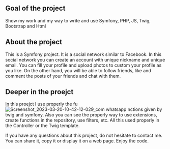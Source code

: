 
## Goal of the project
Show my work and my way to write and use Symfony, PHP, JS, Twig, Bootstrap and Html

## About the project
This is a Symfony project. It is a social network similar to Facebook. In this social network you can create an account with unique nickname and unique email. You can fill your profile and upload photos to custom your profile as you like.
On the other hand, you will be able to follow friends, like and comment the posts of your friends and chat with them.

## Deeper in the proejct
In this proejct I use properly the fu![Screenshot_2023-03-20-10-42-12-029_com whatsapp](https://user-images.githubusercontent.com/38941153/228459853-7dbcf2d6-c560-4682-b0c1-62973b45d172.jpg)
nctions given by twig and symfony. Also you can see the properly way to use extensions, create functions in the repository, use filters, etc.
All this used properly in the Controller or the Twig template. 

If you have any questions about this project, do not hesitate to contact me.
You can share it, copy it or display it on a web page.
Enjoy the code.

